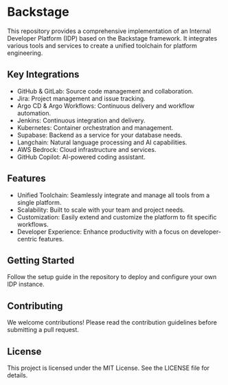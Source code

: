 # Backstage
This repository provides a comprehensive implementation of an Internal Developer Platform (IDP) based on the Backstage framework. It integrates various tools and services to create a unified toolchain for platform engineering.

## Key Integrations
* GitHub & GitLab: Source code management and collaboration.
* Jira: Project management and issue tracking.
* Argo CD & Argo Workflows: Continuous delivery and workflow automation.
* Jenkins: Continuous integration and delivery.
* Kubernetes: Container orchestration and management.
* Supabase: Backend as a service for your database needs.
* Langchain: Natural language processing and AI capabilities.
* AWS Bedrock: Cloud infrastructure and services.
* GitHub Copilot: AI-powered coding assistant.

## Features
* Unified Toolchain: Seamlessly integrate and manage all tools from a single platform.
* Scalability: Built to scale with your team and project needs.
* Customization: Easily extend and customize the platform to fit specific workflows.
* Developer Experience: Enhance productivity with a focus on developer-centric features.

## Getting Started
Follow the setup guide in the repository to deploy and configure your own IDP instance.

## Contributing
We welcome contributions! Please read the contribution guidelines before submitting a pull request.

## License
This project is licensed under the MIT License. See the LICENSE file for details.

